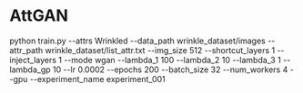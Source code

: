 # AttGAN
python train.py --attrs Wrinkled --data_path wrinkle_dataset/images --attr_path wrinkle_dataset/list_attr.txt --img_size 512 --shortcut_layers 1 --inject_layers 1 --mode wgan --lambda_1 100 --lambda_2 10 --lambda_3 1 --lambda_gp 10 --lr 0.0002 --epochs 200 --batch_size 32 --num_workers 4 --gpu --experiment_name experiment_001